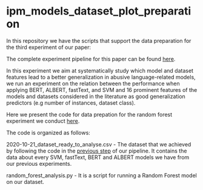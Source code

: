 # ipm_models_dataset_plot_preparation

In this repository we have the scripts that support the data preparation for the third experiment of our paper:

The complete experiment pipeline for this paper can be found [here](https://github.com/paulafortuna/IP-M_abusive_models_generalize).

In this experiment we aim at systematically study which model and dataset features lead to a better generalization in abusive language-related models, we run an experiment on the relation between the performance when applying BERT, ALBERT, fastText, and SVM and 16 prominent features of the models and datasets considered in the literature as good generalization predictors (e.g number of instances, dataset class). 

Here we present the code for data prepation for the random forest experiment we conduct [here](https://github.com/paulafortuna/ipm_model-generalization_random_forest). 

The code is organized as follows:

2020-10-21_dataset_ready_to_analyse.csv - The dataset that we achieved by following the code in the [previous step](https://github.com/paulafortuna/ipm_models_dataset_plot_preparation) of our pipeline. It contains the data about every SVM, fastText, BERT and ALBERT models we have from our previous experiments. 

random_forest_analysis.py  - It is a script for running a Random Forest model on our dataset.
